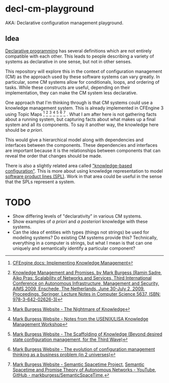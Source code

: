 # decl-cm-playground

AKA: Declarative configuration management playground.

## Idea

[Declarative programming](https://en.wikipedia.org/wiki/Declarative_programming) has several
definitions which are not entirely compatible with each other. This leads to
people describing a variety of systems as declarative in one sense, but not in
other senses.

This repository will explore this in the context of configuration management
(CM) as the approach used by these software systems can vary greatly. In
particular, some CM systems allow for conditionals, loops, and ordering of
tasks. While these constructs are useful, depending on their implementation,
they can make the CM system less declarative.

One approach that I'm thinking through is that CM systems could use a knowledge
management system. This is already implemented in CFEngine 3 using Topic Maps
[^cfengine-impl-km]
[^burgess-2009-km-and-promises]
[^burgess-2009-nightmare-of-knowledge]
[^burgess-2010-notes-usenix-lisa-km-workshop]
[^burgess-2012-scaffolding-of-knowledge]
[^burgess-2013-evo-of-cm-thinking]
[^burgess-semantic-spacetimes]
.
What I am after here is not gathering facts about a running system, but
capturing facts about what makes up a final system and all its components. To
say it another way,  the knowledge here should be *a priori*.

[^cfengine-impl-km]: [CFEngine docs: Implementing Knowledge Management](https://docs.cfengine.com/docs/archive/manuals/st-knowledge.html)

[^burgess-2009-km-and-promises]: [Knowledge Management and Promises. by Mark Burgess (Ramin Sadre, Aiko Pras: Scalability of Networks and Services, Third International Conference on Autonomous Infrastructure, Management and Security, AIMS 2009, Enschede, The Netherlands, June 30-July 2, 2009. Proceedings. Springer, Lecture Notes in Computer Science 5637, ISBN: 978-3-642-02626-3)](https://dl.ifip.org/db/conf/aims/aims2009/Burgess09.pdf)

[^burgess-2009-nightmare-of-knowledge]: [Mark Burgess Website - The Nightmare of Knowledge](https://markburgess.org/blog_dream.html)
<!--<h2>The Nightmare of Knowledge</h2> <h3>September 27 2009</h3> <a href="blog_dream.html">Read more</a>-->

[^burgess-2010-notes-usenix-lisa-km-workshop]: [Mark Burgess Website - Notes from the USENIX/LISA Knowledge Management Workshop](https://markburgess.org/blog_km.html)
<!--<h2>LISA Knowledge Management Workshop</h2> <h3>13th December 2010</h3> href="blog_km.html">Read more</a>-->

[^burgess-2012-scaffolding-of-knowledge]: [Mark Burgess Website - The Scaffolding of Knowledge (Beyond desired state configuration management, for the Third Wave)](https://markburgess.org/blog_scaffold.html)
<!--<h2>The Scaffolding of Knowledge (Beyond desired state configuration management, for the Third Wave)</h2> <h3>5th April 2012</h3> <a href="blog_scaffold.html">Read more</a> -->

[^burgess-2013-evo-of-cm-thinking]: [Mark Burgess Website - The evolution of configuration management thinking as a business problem (in 2 universes)](https://markburgess.org/blog_whyiscmknowledge.html)
<!--<h2>The evolution of configuration management thinking as a business problem (in 2 universes)</h2> <h3>13 August 2013</h3> <a href="blog_whyiscmknowledge.html">Read more</a> -->

[^burgess-semantic-spacetimes]: [Mark Burgess Website - Semantic Spacetime Project](https://markburgess.org/spacetime.html),
[Semantic Spacetime and Promise Theory of Autonomous Networks - YouTube](https://www.youtube.com/watch?v=n81UP8BuOb8),
[GitHub - markburgess/SemanticSpaceTime](https://github.com/markburgess/SemanticSpaceTime),

This would give a hierarchical model along with dependencies and interfaces between
the components. These dependencies and interfaces are important because it is
the relationships between components that can reveal the order that changes
should be made.

There is also a slightly related area called
["knowledge-based configuration"](https://en.wikipedia.org/wiki/Knowledge-based_configuration).
This is more about using knowledge representation to model
[software product lines (SPL)](https://en.wikipedia.org/wiki/Software_product_line).
Work in that area could be useful in the sense that the SPLs
represent a system.

# TODO

- Show differing levels of "declarativity" in various CM systems.
- Show examples of *a priori*  and *a posteriori* knowledge
  with these systems.
- Can the idea of entities with types (things not strings) be used for modeling
  systems? Do existing CM systems provide this? Technically, everything in a computer is
  strings, but what I mean is that can one uniquely and semantically identify a
  particular component?
